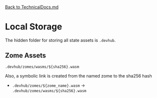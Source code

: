 [Back to TechnicalDocs.md](../TechnicalDocs.md)


# Local Storage

The hidden folder for storing all state assets is `.devhub`.


## Zome Assets

`.devhub/zomes/wasms/${sha256}.wasm`

Also, a symbolic link is created from the named zome to the sha256 hash

- `.devhub/zomes/${zome_name}.wasm` -> `.devhub/zomes/wasms/${sha256}.wasm`
